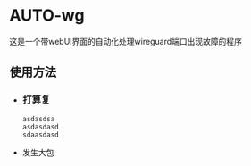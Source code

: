 # AUTO-wg
这是一个带webUI界面的自动化处理wireguard端口出现故障的程序


## 使用方法

* ### 打算复
  
      asdasdsa 
      asdasdasd
      sdaasdasd
* 发生大包
